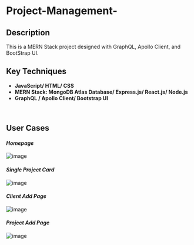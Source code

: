 # Project-Management-

## Description

This is a MERN Stack project designed with GraphQL, Apollo Client, and BootStrap UI. 
<br />
 
## Key Techniques

* **JavaScript/ HTML/ CSS**
* **MERN Stack: MongoDB Atlas Database/  Express.js/  React.js/  Node.js**
* **GraphQL / Apollo Client/ Bootstrap UI**
<br />
 
## User Cases
 
#### *Homepage*
![image](https://user-images.githubusercontent.com/107600887/174137037-6800a8fd-a7c4-43d8-87f2-2f84fa5bb581.png)

#### *Single Project Card*
![image](https://user-images.githubusercontent.com/107600887/174138828-517c1ca5-bb27-468e-9998-8cd98f610800.png)

#### *Client Add Page*
![image](https://user-images.githubusercontent.com/107600887/174139421-795123f9-a29c-4449-843a-1332dbc94e02.png)

#### *Project Add Page*
![image](https://user-images.githubusercontent.com/107600887/174139451-27aa592e-a9c7-44d7-9cb6-be198529016b.png)



